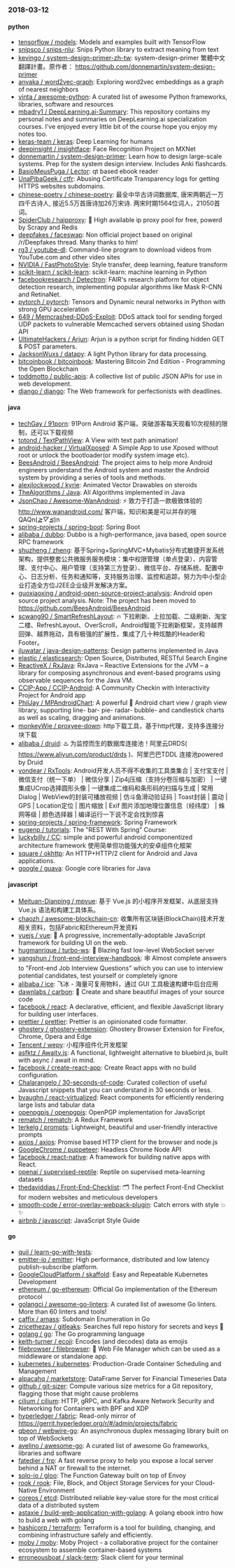 ### 2018-03-12

#### python
* [tensorflow / models](https://github.com/tensorflow/models): Models and examples built with TensorFlow
* [snipsco / snips-nlu](https://github.com/snipsco/snips-nlu): Snips Python library to extract meaning from text
* [kevingo / system-design-primer-zh-tw](https://github.com/kevingo/system-design-primer-zh-tw): system-design-primer 繁體中文翻譯計畫。原作者： https://github.com/donnemartin/system-design-primer
* [anvaka / word2vec-graph](https://github.com/anvaka/word2vec-graph): Exploring word2vec embeddings as a graph of nearest neighbors
* [vinta / awesome-python](https://github.com/vinta/awesome-python): A curated list of awesome Python frameworks, libraries, software and resources
* [mbadry1 / DeepLearning.ai-Summary](https://github.com/mbadry1/DeepLearning.ai-Summary): This repository contains my personal notes and summaries on DeepLearning.ai specialization courses. I've enjoyed every little bit of the course hope you enjoy my notes too.
* [keras-team / keras](https://github.com/keras-team/keras): Deep Learning for humans
* [deepinsight / insightface](https://github.com/deepinsight/insightface): Face Recognition Project on MXNet
* [donnemartin / system-design-primer](https://github.com/donnemartin/system-design-primer): Learn how to design large-scale systems. Prep for the system design interview. Includes Anki flashcards.
* [BasioMeusPuga / Lector](https://github.com/BasioMeusPuga/Lector): qt based ebook reader
* [UnaPibaGeek / ctfr](https://github.com/UnaPibaGeek/ctfr): Abusing Certificate Transparency logs for getting HTTPS websites subdomains.
* [chinese-poetry / chinese-poetry](https://github.com/chinese-poetry/chinese-poetry): 最全中华古诗词数据库, 唐宋两朝近一万四千古诗人, 接近5.5万首唐诗加26万宋诗. 两宋时期1564位词人，21050首词。
* [SpiderClub / haipproxy](https://github.com/SpiderClub/haipproxy): 💖 High available ip proxy pool for free, powerd by Scrapy and Redis
* [deepfakes / faceswap](https://github.com/deepfakes/faceswap): Non official project based on original /r/Deepfakes thread. Many thanks to him!
* [rg3 / youtube-dl](https://github.com/rg3/youtube-dl): Command-line program to download videos from YouTube.com and other video sites
* [NVIDIA / FastPhotoStyle](https://github.com/NVIDIA/FastPhotoStyle): Style transfer, deep learning, feature transform
* [scikit-learn / scikit-learn](https://github.com/scikit-learn/scikit-learn): scikit-learn: machine learning in Python
* [facebookresearch / Detectron](https://github.com/facebookresearch/Detectron): FAIR's research platform for object detection research, implementing popular algorithms like Mask R-CNN and RetinaNet.
* [pytorch / pytorch](https://github.com/pytorch/pytorch): Tensors and Dynamic neural networks in Python with strong GPU acceleration
* [649 / Memcrashed-DDoS-Exploit](https://github.com/649/Memcrashed-DDoS-Exploit): DDoS attack tool for sending forged UDP packets to vulnerable Memcached servers obtained using Shodan API
* [UltimateHackers / Arjun](https://github.com/UltimateHackers/Arjun): Arjun is a python script for finding hidden GET & POST parameters.
* [JacksonWuxs / datapy](https://github.com/JacksonWuxs/datapy): A light Python library for data processing.
* [bitcoinbook / bitcoinbook](https://github.com/bitcoinbook/bitcoinbook): Mastering Bitcoin 2nd Edition - Programming the Open Blockchain
* [toddmotto / public-apis](https://github.com/toddmotto/public-apis): A collective list of public JSON APIs for use in web development.
* [django / django](https://github.com/django/django): The Web framework for perfectionists with deadlines.

#### java
* [techGay / 91porn](https://github.com/techGay/91porn): 91Porn Android 客户端，突破游客每天观看10次视频的限制，还可以下载视频
* [totond / TextPathView](https://github.com/totond/TextPathView): A View with text path animation!
* [android-hacker / VirtualXposed](https://github.com/android-hacker/VirtualXposed): A Simple App to use Xposed without root or unlock the bootloader(or modify system image etc).
* [BeesAndroid / BeesAndroid](https://github.com/BeesAndroid/BeesAndroid): The project aims to help more Android engineers understand the Android system and master the Android system by providing a series of tools and methods.
* [alexjlockwood / kyrie](https://github.com/alexjlockwood/kyrie): Animated Vector Drawables on steroids
* [TheAlgorithms / Java](https://github.com/TheAlgorithms/Java): All Algorithms implemented in Java
* [JsonChao / Awesome-WanAndroid](https://github.com/JsonChao/Awesome-WanAndroid): ⚡️ 致力于打造一款极致体验的 http://www.wanandroid.com/ 客户端，知识和美是可以并存的哦QAQn(*≧▽≦*)n
* [spring-projects / spring-boot](https://github.com/spring-projects/spring-boot): Spring Boot
* [alibaba / dubbo](https://github.com/alibaba/dubbo): Dubbo is a high-performance, java based, open source RPC framework
* [shuzheng / zheng](https://github.com/shuzheng/zheng): 基于Spring+SpringMVC+Mybatis分布式敏捷开发系统架构，提供整套公共微服务服务模块：集中权限管理（单点登录）、内容管理、支付中心、用户管理（支持第三方登录）、微信平台、存储系统、配置中心、日志分析、任务和通知等，支持服务治理、监控和追踪，努力为中小型企业打造全方位J2EE企业级开发解决方案。
* [guoxiaoxing / android-open-source-project-analysis](https://github.com/guoxiaoxing/android-open-source-project-analysis): Android open source project analysis. Note: The project has been moved to https://github.com/BeesAndroid/BeesAndroid .
* [scwang90 / SmartRefreshLayout](https://github.com/scwang90/SmartRefreshLayout): 🔥 下拉刷新、上拉加载、二级刷新、淘宝二楼、RefreshLayout、OverScroll，Android智能下拉刷新框架，支持越界回弹、越界拖动，具有极强的扩展性，集成了几十种炫酷的Header和 Footer。
* [iluwatar / java-design-patterns](https://github.com/iluwatar/java-design-patterns): Design patterns implemented in Java
* [elastic / elasticsearch](https://github.com/elastic/elasticsearch): Open Source, Distributed, RESTful Search Engine
* [ReactiveX / RxJava](https://github.com/ReactiveX/RxJava): RxJava – Reactive Extensions for the JVM – a library for composing asynchronous and event-based programs using observable sequences for the Java VM.
* [CCIP-App / CCIP-Android](https://github.com/CCIP-App/CCIP-Android): A Community Checkin with Interactivity Project for Android app
* [PhilJay / MPAndroidChart](https://github.com/PhilJay/MPAndroidChart): A powerful 🚀 Android chart view / graph view library, supporting line- bar- pie- radar- bubble- and candlestick charts as well as scaling, dragging and animations.
* [monkeyWie / proxyee-down](https://github.com/monkeyWie/proxyee-down): http下载工具，基于http代理，支持多连接分块下载
* [alibaba / druid](https://github.com/alibaba/druid): ♨️ 为监控而生的数据库连接池！阿里云DRDS( https://www.aliyun.com/product/drds )、阿里巴巴TDDL 连接池powered by Druid
* [vondear / RxTools](https://github.com/vondear/RxTools): Android开发人员不得不收集的工具类集合 | 支付宝支付 | 微信支付（统一下单） | 微信分享 | Zip4j压缩（支持分卷压缩与加密） | 一键集成UCrop选择圆形头像 | 一键集成二维码和条形码的扫描与生成 | 常用Dialog | WebView的封装可播放视频 | 仿斗鱼滑动验证码 | Toast封装 | 震动 | GPS | Location定位 | 图片缩放 | Exif 图片添加地理位置信息（经纬度） | 蛛网等级 | 颜色选择器 | 编译运行一下说不定会找到惊喜
* [spring-projects / spring-framework](https://github.com/spring-projects/spring-framework): Spring Framework
* [eugenp / tutorials](https://github.com/eugenp/tutorials): The "REST With Spring" Course:
* [luckybilly / CC](https://github.com/luckybilly/CC): simple and powerful android componentized architecture framework 使用简单但功能强大的安卓组件化框架
* [square / okhttp](https://github.com/square/okhttp): An HTTP+HTTP/2 client for Android and Java applications.
* [google / guava](https://github.com/google/guava): Google core libraries for Java

#### javascript
* [Meituan-Dianping / mpvue](https://github.com/Meituan-Dianping/mpvue): 基于 Vue.js 的小程序开发框架，从底层支持 Vue.js 语法和构建工具体系。
* [chaozh / awesome-blockchain-cn](https://github.com/chaozh/awesome-blockchain-cn): 收集所有区块链(BlockChain)技术开发相关资料，包括Fabric和Ethereum开发资料
* [vuejs / vue](https://github.com/vuejs/vue): 🖖 A progressive, incrementally-adoptable JavaScript framework for building UI on the web.
* [hugmanrique / turbo-ws](https://github.com/hugmanrique/turbo-ws): 💨 Blazing fast low-level WebSocket server
* [yangshun / front-end-interview-handbook](https://github.com/yangshun/front-end-interview-handbook): 🕸 Almost complete answers to "Front-end Job Interview Questions" which you can use to interview potential candidates, test yourself or completely ignore
* [alibaba / ice](https://github.com/alibaba/ice): 飞冰 - 海量可复用物料，通过 GUI 工具极速构建中后台应用
* [dawnlabs / carbon](https://github.com/dawnlabs/carbon): 🎨 Create and share beautiful images of your source code
* [facebook / react](https://github.com/facebook/react): A declarative, efficient, and flexible JavaScript library for building user interfaces.
* [prettier / prettier](https://github.com/prettier/prettier): Prettier is an opinionated code formatter.
* [ghostery / ghostery-extension](https://github.com/ghostery/ghostery-extension): Ghostery Browser Extension for Firefox, Chrome, Opera and Edge
* [Tencent / wepy](https://github.com/Tencent/wepy): 小程序组件化开发框架
* [asfktz / Awaity.js](https://github.com/asfktz/Awaity.js): A functional, lightweight alternative to bluebird.js, built with async / await in mind.
* [facebook / create-react-app](https://github.com/facebook/create-react-app): Create React apps with no build configuration.
* [Chalarangelo / 30-seconds-of-code](https://github.com/Chalarangelo/30-seconds-of-code): Curated collection of useful Javascript snippets that you can understand in 30 seconds or less.
* [bvaughn / react-virtualized](https://github.com/bvaughn/react-virtualized): React components for efficiently rendering large lists and tabular data
* [openpgpjs / openpgpjs](https://github.com/openpgpjs/openpgpjs): OpenPGP implementation for JavaScript
* [rematch / rematch](https://github.com/rematch/rematch): A Redux Framework
* [terkelg / prompts](https://github.com/terkelg/prompts): Lightweight, beautiful and user-friendly interactive prompts
* [axios / axios](https://github.com/axios/axios): Promise based HTTP client for the browser and node.js
* [GoogleChrome / puppeteer](https://github.com/GoogleChrome/puppeteer): Headless Chrome Node API
* [facebook / react-native](https://github.com/facebook/react-native): A framework for building native apps with React.
* [openai / supervised-reptile](https://github.com/openai/supervised-reptile): Reptile on supervised meta-learning datasets
* [thedaviddias / Front-End-Checklist](https://github.com/thedaviddias/Front-End-Checklist): 🗂 The perfect Front-End Checklist for modern websites and meticulous developers
* [smooth-code / error-overlay-webpack-plugin](https://github.com/smooth-code/error-overlay-webpack-plugin): Catch errors with style 💥 ✨
* [airbnb / javascript](https://github.com/airbnb/javascript): JavaScript Style Guide

#### go
* [quii / learn-go-with-tests](https://github.com/quii/learn-go-with-tests): 
* [emitter-io / emitter](https://github.com/emitter-io/emitter): High performance, distributed and low latency publish-subscribe platform.
* [GoogleCloudPlatform / skaffold](https://github.com/GoogleCloudPlatform/skaffold): Easy and Repeatable Kubernetes Development
* [ethereum / go-ethereum](https://github.com/ethereum/go-ethereum): Official Go implementation of the Ethereum protocol
* [golangci / awesome-go-linters](https://github.com/golangci/awesome-go-linters): A curated list of awesome Go linters. More than 60 linters and tools!
* [caffix / amass](https://github.com/caffix/amass): Subdomain Enumeration in Go
* [zricethezav / gitleaks](https://github.com/zricethezav/gitleaks): Searches full repo history for secrets and keys 🔑
* [golang / go](https://github.com/golang/go): The Go programming language
* [keith-turner / ecoji](https://github.com/keith-turner/ecoji): Encodes (and decodes) data as emojis
* [filebrowser / filebrowser](https://github.com/filebrowser/filebrowser): 📁 Web File Manager which can be used as a middleware or standalone app.
* [kubernetes / kubernetes](https://github.com/kubernetes/kubernetes): Production-Grade Container Scheduling and Management
* [alpacahq / marketstore](https://github.com/alpacahq/marketstore): DataFrame Server for Financial Timeseries Data
* [github / git-sizer](https://github.com/github/git-sizer): Compute various size metrics for a Git repository, flagging those that might cause problems
* [cilium / cilium](https://github.com/cilium/cilium): HTTP, gRPC, and Kafka Aware Network Security and Networking for Containers with BPF and XDP
* [hyperledger / fabric](https://github.com/hyperledger/fabric): Read-only mirror of https://gerrit.hyperledger.org/r/#/admin/projects/fabric
* [qbeon / webwire-go](https://github.com/qbeon/webwire-go): An asynchronous duplex messaging library built on top of WebSockets
* [avelino / awesome-go](https://github.com/avelino/awesome-go): A curated list of awesome Go frameworks, libraries and software
* [fatedier / frp](https://github.com/fatedier/frp): A fast reverse proxy to help you expose a local server behind a NAT or firewall to the internet.
* [solo-io / gloo](https://github.com/solo-io/gloo): The Function Gateway built on top of Envoy
* [rook / rook](https://github.com/rook/rook): File, Block, and Object Storage Services for your Cloud-Native Environment
* [coreos / etcd](https://github.com/coreos/etcd): Distributed reliable key-value store for the most critical data of a distributed system
* [astaxie / build-web-application-with-golang](https://github.com/astaxie/build-web-application-with-golang): A golang ebook intro how to build a web with golang
* [hashicorp / terraform](https://github.com/hashicorp/terraform): Terraform is a tool for building, changing, and combining infrastructure safely and efficiently.
* [moby / moby](https://github.com/moby/moby): Moby Project - a collaborative project for the container ecosystem to assemble container-based systems
* [erroneousboat / slack-term](https://github.com/erroneousboat/slack-term): Slack client for your terminal
